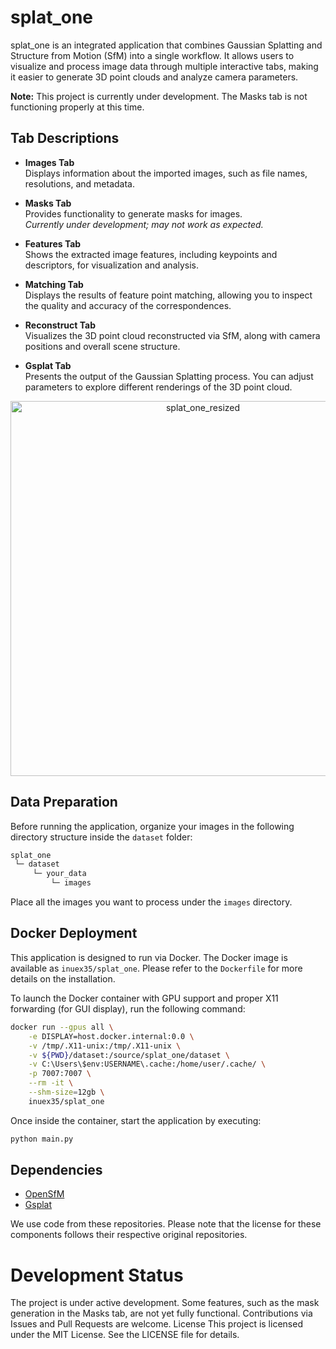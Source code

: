 # splat_one

splat_one is an integrated application that combines Gaussian Splatting and Structure from Motion (SfM) into a single workflow. It allows users to visualize and process image data through multiple interactive tabs, making it easier to generate 3D point clouds and analyze camera parameters.

**Note:** This project is currently under development. The Masks tab is not functioning properly at this time.

## Tab Descriptions

- **Images Tab**  
  Displays information about the imported images, such as file names, resolutions, and metadata.

- **Masks Tab**  
  Provides functionality to generate masks for images.  
  *Currently under development; may not work as expected.*

- **Features Tab**  
  Shows the extracted image features, including keypoints and descriptors, for visualization and analysis.

- **Matching Tab**  
  Displays the results of feature point matching, allowing you to inspect the quality and accuracy of the correspondences.

- **Reconstruct Tab**  
  Visualizes the 3D point cloud reconstructed via SfM, along with camera positions and overall scene structure.

- **Gsplat Tab**  
  Presents the output of the Gaussian Splatting process. You can adjust parameters to explore different renderings of the 3D point cloud.

<p align="center">
  <img src="https://github.com/user-attachments/assets/919f2dd9-3954-41df-836b-6b7d3d42a4c6" alt="splat_one_resized" width="600"/>
</p>

## Data Preparation

Before running the application, organize your images in the following directory structure inside the `dataset` folder:

```bash
splat_one
 └─ dataset
     └─ your_data
         └─ images
```

Place all the images you want to process under the `images` directory.

## Docker Deployment

This application is designed to run via Docker. The Docker image is available as `inuex35/splat_one`. Please refer to the `Dockerfile` for more details on the installation.

To launch the Docker container with GPU support and proper X11 forwarding (for GUI display), run the following command:

```bash
docker run --gpus all \
    -e DISPLAY=host.docker.internal:0.0 \
    -v /tmp/.X11-unix:/tmp/.X11-unix \
    -v ${PWD}/dataset:/source/splat_one/dataset \
    -v C:\Users\$env:USERNAME\.cache:/home/user/.cache/ \
    -p 7007:7007 \
    --rm -it \
    --shm-size=12gb \
    inuex35/splat_one
```

Once inside the container, start the application by executing:

```bash
python main.py
```

## Dependencies
- [OpenSfM](https://github.com/inuex35/ind-bermuda-opensfm/)
- [Gsplat](https://github.com/inuex35/gsplat/)

We use code from these repositories. Please note that the license for these components follows their respective original repositories.


# Development Status
The project is under active development.
Some features, such as the mask generation in the Masks tab, are not yet fully functional.
Contributions via Issues and Pull Requests are welcome.
License
This project is licensed under the MIT License. See the LICENSE file for details.
